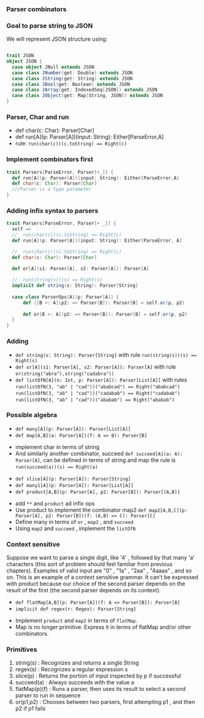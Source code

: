 ### Parser combinators


### Goal to parse string to JSON
We will represent JSON structure using:

````Scala

trait JSON
object JSON {
  case object JNull extends JSON
  case class JNumber(get: Double) extends JSON
  case class JString(get: String) extends JSON
  case class JBool(get: Boolean) extends JSON
  case class JArray(get: IndexedSeq[JSON]) extends JSON
  case class JObject(get: Map[String, JSON]) extends JSON
}
````


### Parser, Char and run
* def char(c: Char): Parser[Char]
* def run[A](p: Parser[A])(input: String): Either[ParseError,A]
* rule: `run(char(c))(c.toString) == Right(c)`


### Implement combinators first

````Scala
trait Parsers[ParseError, Parser[+_]] {
  def run[A](p: Parser[A])(input: String): Either[ParseError,A]
  def char(c: Char): Parser[Char]
  ///Parser is a type parameter
}
````

### Adding infix syntax to parsers

````Scala
trait Parsers[ParseError, Parser[+ _]] {
  self =>
  //  run(char(c))(c.toString) == Right(c)
  def run[A](p: Parser[A])(input: String): Either[ParseError, A]

  //  run(char(c))(c.toString) == Right(c)
  def char(c: Char): Parser[Char]

  def or[A](s1: Parser[A], s2: Parser[A]): Parser[A]
  
  //  run(string(s))(s) == Right(s)
  implicit def string(s: String): Parser[String]
  
  case class ParserOps[A](p: Parser[A]) {
      def |[B >: A](p2: => Parser[B]): Parser[B] = self.or(p, p2)
    
      def or[B >: A](p2: => Parser[B]): Parser[B] = self.or(p, p2)
  }
}

````

### Adding 

- `def string(s: String): Parser[String]`
   with rule `run(string(s))(s) == Right(s)`
- `def or[A](s1: Parser[A], s2: Parser[A]): Parser[A]` 
   with rule `or(string("abra"),string("cadabra"))`
- `def listOfN[A](n: Int, p: Parser[A]): Parser[List[A]]` 
   with rules `run(listOfN(3, "ab" | "cad"))("ababcad") == Right("ababcad")` `run(listOfN(3, "ab" | "cad"))("cadabab") == Right("cadabab")` `run(listOfN(3, "ab" | "cad"))("ababab") == Right("ababab")`
 
### Possible algebra
- `def many[A](p: Parser[A]): Parser[List[A]]`
- `def map[A,B](a: Parser[A])(f: A => B): Parser[B]`
* implement char in terms of string
* And similarly another combinator, succeed `def succeed[A](a: A): Parser[A]`, can be defined in terms of string and map the rule is `run(succeed(a))(s) == Right(a)`
- `def slice[A](p: Parser[A]): Parser[String]`
- `def many1[A](p: Parser[A]): Parser[List[A]]`
- `def product[A,B](p: Parser[A], p2: Parser[B]): Parser[(A,B)]` 
* add `**` and `product` ad infix ops
* Use product to implement the combinator map2 `def map2[A,B,C](p: Parser[A], p2: Parser[B])(f: (A,B) => C): Parser[C]`
* Define many in terms of `or` , `map2` , and `succeed`
* Using `map2` and `succeed` , implement the `listOfN`

### Context sensitive 
Suppose we want to parse a single digit, like '4' , followed by that many 'a' characters (this sort of problem should feel familiar from previous chapters).
Examples of valid input are "0" , "1a" , "2aa" , "4aaaa" , and so on. This is an example of a context sensitive grammar.
It can’t be expressed with product because our choice of the second parser depends on the result of the first (the second parser depends on its context).

- `def flatMap[A,B](p: Parser[A])(f: A => Parser[B]): Parser[B]`
- `implicit def regex(r: Regex): Parser[String]`

* Implement `product` and `map2` in terms of `flatMap`.
* Map is no longer primitive. Express it in terms of flatMap and/or other combinators.



### Primitives 
 1. string(s) : Recognizes and returns a single String
 2. regex(s) : Recognizes a regular expression s
 3. slice(p) : Returns the portion of input inspected by p if successful
 4. succeed(a) : Always succeeds with the value a
 5. flatMap(p)(f) : Runs a parser, then uses its result to select a second parser to run in sequence
 6. or(p1,p2) : Chooses between two parsers, first attempting p1 , and then p2 if p1
  fails
